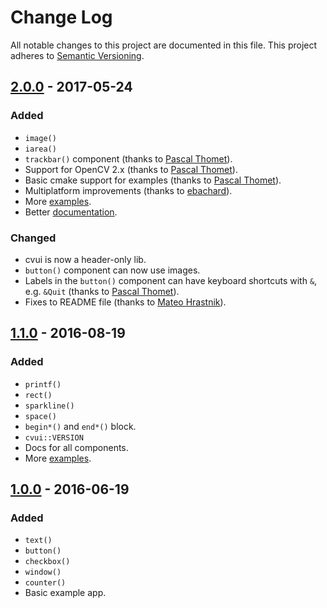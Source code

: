 # Change Log
All notable changes to this project are documented in this file.
This project adheres to [Semantic Versioning](http://semver.org/).

## [2.0.0](https://github.com/Dovyski/cvui/releases/tag/v.2.0.0) - 2017-05-24
### Added
- `image()`
- `iarea()`
- `trackbar()` component (thanks to [Pascal Thomet](https://github.com/pthom)).
- Support for OpenCV 2.x (thanks to [Pascal Thomet](https://github.com/pthom)).
- Basic cmake support for examples (thanks to [Pascal Thomet](https://github.com/pthom)).
- Multiplatform improvements (thanks to [ebachard](https://github.com/ebachard)).
- More [examples](https://github.com/Dovyski/cvui/tree/master/example/).
- Better [documentation](https://github.com/Dovyski/cvui/tree/master/docs/).

### Changed
- cvui is now a header-only lib.
- `button()` component can now use images.
- Labels in the `button()` component can have keyboard shortcuts with `&`, e.g. `&Quit` (thanks to [Pascal Thomet](https://github.com/pthom)).
- Fixes to README file (thanks to [Mateo Hrastnik](https://github.com/hrastnik)).

## [1.1.0](https://github.com/Dovyski/cvui/releases/tag/v.1.1.0) - 2016-08-19
### Added
- `printf()`
- `rect()`
- `sparkline()`
- `space()`
- `begin*()` and `end*()` block.
- `cvui::VERSION`
- Docs for all components.
- More [examples](https://github.com/Dovyski/cvui/tree/master/example/).

## [1.0.0](https://github.com/Dovyski/cvui/releases/tag/v.1.0.0) - 2016-06-19
### Added
- `text()`
- `button()`
- `checkbox()`
- `window()`
- `counter()`
- Basic example app.
